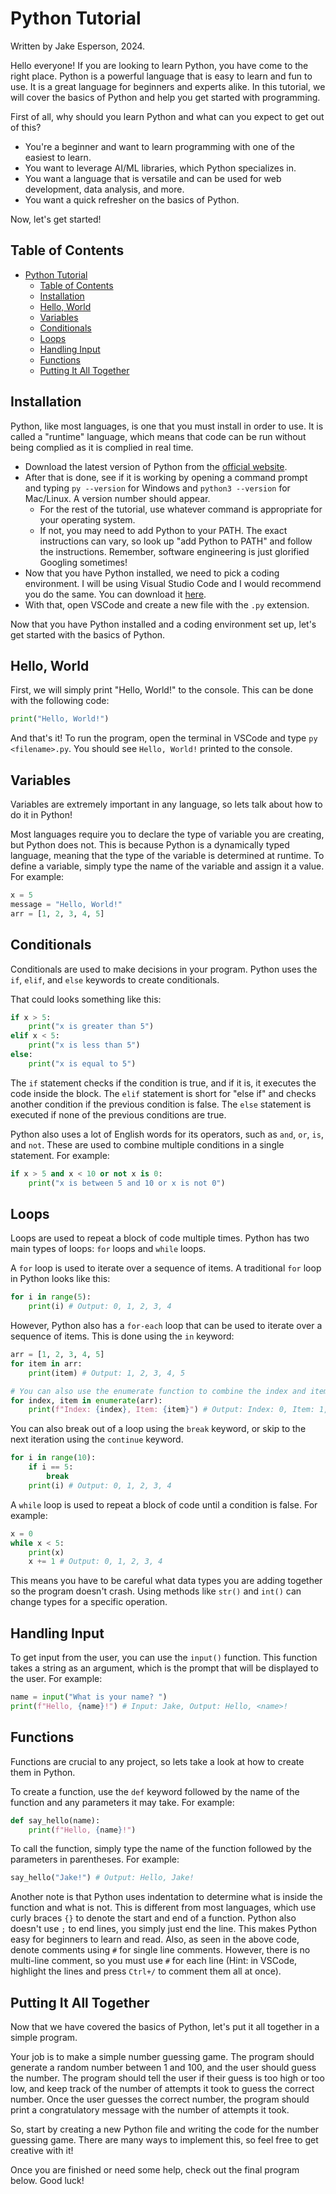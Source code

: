 # Python Tutorial

Written by Jake Esperson, 2024.

Hello everyone! If you are looking to learn Python, you have come to the right place. Python is a powerful language that is easy to learn and fun to use. It is a great language for beginners and experts alike. In this tutorial, we will cover the basics of Python and help you get started with programming.

First of all, why should you learn Python and what can you expect to get out of this?

- You're a beginner and want to learn programming with one of the easiest to learn.
- You want to leverage AI/ML libraries, which Python specializes in.
- You want a language that is versatile and can be used for web development, data analysis, and more.
- You want a quick refresher on the basics of Python.

Now, let's get started!

## Table of Contents

- [Python Tutorial](#python-tutorial)
  - [Table of Contents](#table-of-contents)
  - [Installation](#installation)
  - [Hello, World](#hello-world)
  - [Variables](#variables)
  - [Conditionals](#conditionals)
  - [Loops](#loops)
  - [Handling Input](#handling-input)
  - [Functions](#functions)
  - [Putting It All Together](#putting-it-all-together)

## Installation

Python, like most languages, is one that you must install in order to use. It is called a "runtime" language, which means that code can be run without being complied as it is complied in real time.

- Download the latest version of Python from the [official website](https://www.python.org/downloads/).
- After that is done, see if it is working by opening a command prompt and typing `py --version` for Windows and `python3 --version` for Mac/Linux. A version number should appear.
  - For the rest of the tutorial, use whatever command is appropriate for your operating system.
  - If not, you may need to add Python to your PATH. The exact instructions can vary, so look up "add Python to PATH" and follow the instructions. Remember, software engineering is just glorified Googling sometimes!
- Now that you have Python installed, we need to pick a coding environment. I will be using Visual Studio Code and I would recommend you do the same. You can download it [here](https://code.visualstudio.com/).
- With that, open VSCode and create a new file with the `.py` extension.

Now that you have Python installed and a coding environment set up, let's get started with the basics of Python.

## Hello, World

First, we will simply print "Hello, World!" to the console. This can be done with the following code:

```python
print("Hello, World!")
```

And that's it! To run the program, open the terminal in VSCode and type `py <filename>.py`. You should see `Hello, World!` printed to the console.

## Variables

Variables are extremely important in any language, so lets talk about how to do it in Python!

Most languages require you to declare the type of variable you are creating, but Python does not. This is because Python is a dynamically typed language, meaning that the type of the variable is determined at runtime. To define a variable, simply type the name of the variable and assign it a value. For example:

```python
x = 5
message = "Hello, World!"
arr = [1, 2, 3, 4, 5]
```

## Conditionals

Conditionals are used to make decisions in your program. Python uses the `if`, `elif`, and `else` keywords to create conditionals.

That could looks something like this:

```python
if x > 5:
    print("x is greater than 5")
elif x < 5:
    print("x is less than 5")
else:
    print("x is equal to 5")
```

The `if` statement checks if the condition is true, and if it is, it executes the code inside the block. The `elif` statement is short for "else if" and checks another condition if the previous condition is false. The `else` statement is executed if none of the previous conditions are true.

Python also uses a lot of English words for its operators, such as `and`, `or`, `is`, and `not`. These are used to combine multiple conditions in a single statement. For example:

```python
if x > 5 and x < 10 or not x is 0:
    print("x is between 5 and 10 or x is not 0")
```

## Loops

Loops are used to repeat a block of code multiple times. Python has two main types of loops: `for` loops and `while` loops.

A `for` loop is used to iterate over a sequence of items. A traditional `for` loop in Python looks like this:

```python
for i in range(5):
    print(i) # Output: 0, 1, 2, 3, 4
```

However, Python also has a `for-each` loop that can be used to iterate over a sequence of items. This is done using the `in` keyword:

```python
arr = [1, 2, 3, 4, 5]
for item in arr:
    print(item) # Output: 1, 2, 3, 4, 5

# You can also use the enumerate function to combine the index and item in a loop
for index, item in enumerate(arr):
    print(f"Index: {index}, Item: {item}") # Output: Index: 0, Item: 1, Index: 1, Item: 2, etc.
```

You can also break out of a loop using the `break` keyword, or skip to the next iteration using the `continue` keyword.

```python
for i in range(10):
    if i == 5:
        break
    print(i) # Output: 0, 1, 2, 3, 4
```

A `while` loop is used to repeat a block of code until a condition is false. For example:

```python
x = 0
while x < 5:
    print(x)
    x += 1 # Output: 0, 1, 2, 3, 4
```

This means you have to be careful what data types you are adding together so the program doesn't crash. Using methods like `str()` and `int()` can change types for a specific operation.

## Handling Input

To get input from the user, you can use the `input()` function. This function takes a string as an argument, which is the prompt that will be displayed to the user. For example:

```python
name = input("What is your name? ")
print(f"Hello, {name}!") # Input: Jake, Output: Hello, <name>!
```

## Functions

Functions are crucial to any project, so lets take a look at how to create them in Python.

To create a function, use the `def` keyword followed by the name of the function and any parameters it may take. For example:

```python
def say_hello(name):
    print(f"Hello, {name}!")
```

To call the function, simply type the name of the function followed by the parameters in parentheses. For example:

```python
say_hello("Jake!") # Output: Hello, Jake!
```

Another note is that Python uses indentation to determine what is inside the function and what is not. This is different from most languages, which use curly braces `{}` to denote the start and end of a function. Python also doesn't use `;` to end lines, you simply just end the line. This makes Python easy for beginners to learn and read. Also, as seen in the above code, denote comments using `#` for single line comments. However, there is no multi-line comment, so you must use `#` for each line (Hint: in VSCode, highlight the lines and press `Ctrl+/` to comment them all at once).

## Putting It All Together

Now that we have covered the basics of Python, let's put it all together in a simple program.

Your job is to make a simple number guessing game. The program should generate a random number between 1 and 100, and the user should guess the number. The program should tell the user if their guess is too high or too low, and keep track of the number of attempts it took to guess the correct number. Once the user guesses the correct number, the program should print a congratulatory message with the number of attempts it took.

So, start by creating a new Python file and writing the code for the number guessing game. There are many ways to implement this, so feel free to get creative with it!

Once you are finished or need some help, check out the final program below. Good luck!
